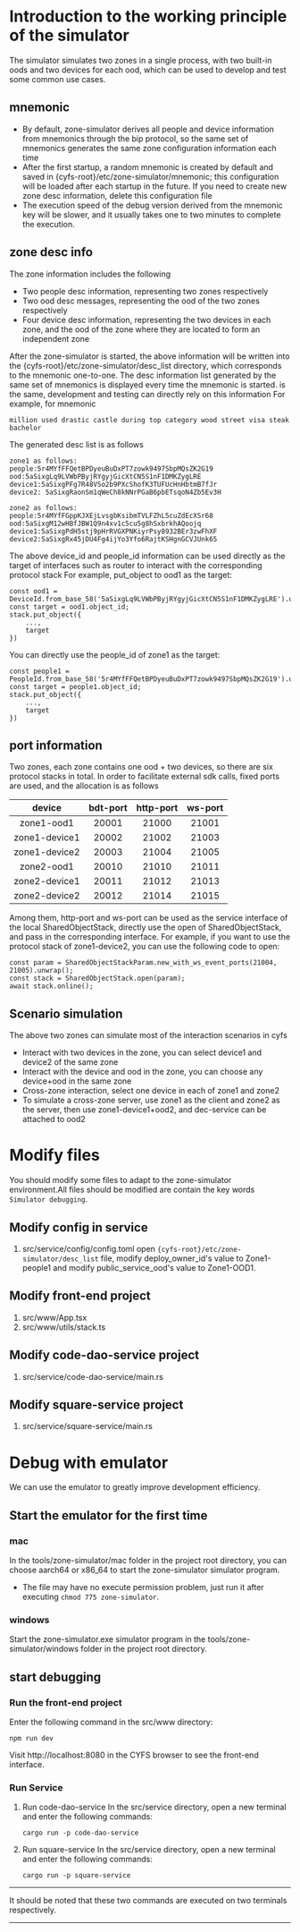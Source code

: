 # Introduction to the working principle of the simulator

The simulator simulates two zones in a single process, with two built-in oods and two devices for each ood, which can be used to develop and test some common use cases.

## mnemonic

- By default, zone-simulator derives all people and device information from mnemonics through the bip protocol, so the same set of mnemonics generates the same zone configuration information each time
- After the first startup, a random mnemonic is created by default and saved in {cyfs-root}/etc/zone-simulator/mnemonic; this configuration will be loaded after each startup in the future. If you need to create new zone desc information, delete this configuration file
- The execution speed of the debug version derived from the mnemonic key will be slower, and it usually takes one to two minutes to complete the execution.

## zone desc info

The zone information includes the following

- Two people desc information, representing two zones respectively
- Two ood desc messages, representing the ood of the two zones respectively
- Four device desc information, representing the two devices in each zone, and the ood of the zone where they are located to form an independent zone

After the zone-simulator is started, the above information will be written into the {cyfs-root}/etc/zone-simulator/desc_list directory, which corresponds to the mnemonic one-to-one. The desc information list generated by the same set of mnemonics is displayed every time the mnemonic is started. is the same, development and testing can directly rely on this information
For example, for mnemonic

```
million used drastic castle during top category wood street visa steak bachelor
```

The generated desc list is as follows

```
zone1 as follows:
people:5r4MYfFFQetBPDyeuBuDxPT7zowk9497SbpMQsZK2G19
ood:5aSixgLq9LVWbPByjRYgyjGicXtCN5S1nF1DMKZygLRE
device1:5aSixgPFg7R48VSo2b9PXcShofK3TUFUcHnHbtmB7fJr
device2: 5aSixgRaonSm1qWeCh8kNNrPGaB6pbETsqoN4Zb5Ev3H

zone2 as follows:
people:5r4MYfFGppKJXEjLvsgbKsibmTVLFZhL5cuZdEcXSr68
ood:5aSixgM12wHBfJBW1Q9n4xv1c5cu5g8hSxbrkhAQoojq
device1:5aSixgPdH5stj9pHrRVGXPNKiyrPsy8932BEr3zwFhXF
device2:5aSixgRx45jDU4Fg4ijYo3Yfo6RajtKSHgnGCVJUnk65
```

The above device_id and people_id information can be used directly as the target of interfaces such as router to interact with the corresponding protocol stack
For example, put_object to ood1 as the target:

```
const ood1 = DeviceId.from_base_58('5aSixgLq9LVWbPByjRYgyjGicXtCN5S1nF1DMKZygLRE').unwrap();
const target = ood1.object_id;
stack.put_object({
    ...,
    target
})
```

You can directly use the people_id of zone1 as the target:

```
const people1 = PeopleId.from_base_58('5r4MYfFFQetBPDyeuBuDxPT7zowk9497SbpMQsZK2G19').unwrap();
const target = people1.object_id;
stack.put_object({
    ...,
    target
})
```

## port information

Two zones, each zone contains one ood + two devices, so there are six protocol stacks in total. In order to facilitate external sdk calls, fixed ports are used, and the allocation is as follows

|    device     | bdt-port | http-port | ws-port |
| :-----------: | :------: | :-------: | :-----: |
|  zone1-ood1   |  20001   |   21000   |  21001  |
| zone1-device1 |  20002   |   21002   |  21003  |
| zone1-device2 |  20003   |   21004   |  21005  |
|  zone2-ood1   |  20010   |   21010   |  21011  |
| zone2-device1 |  20011   |   21012   |  21013  |
| zone2-device2 |  20012   |   21014   |  21015  |

Among them, http-port and ws-port can be used as the service interface of the local SharedObjectStack, directly use the open of SharedObjectStack, and pass in the corresponding interface.
For example, if you want to use the protocol stack of zone1-device2, you can use the following code to open:

```
const param = SharedObjectStackParam.new_with_ws_event_ports(21004, 21005).unwrap();
const stack = SharedObjectStack.open(param);
await stack.online();
```

## Scenario simulation

The above two zones can simulate most of the interaction scenarios in cyfs

- Interact with two devices in the zone, you can select device1 and device2 of the same zone
- Interact with the device and ood in the zone, you can choose any device+ood in the same zone
- Cross-zone interaction, select one device in each of zone1 and zone2
- To simulate a cross-zone server, use zone1 as the client and zone2 as the server, then use zone1-device1+ood2, and dec-service can be attached to ood2

# Modify files

You should modify some files to adapt to the zone-simulator environment.All files should be modified are contain the key words `Simulator debugging`.

## Modify config in service

1. src/service/config/config.toml
   open `{cyfs-root}/etc/zone-simulator/desc_list` file, modify deploy_owner_id's value to Zone1-people1 and modify public_service_ood's value to Zone1-OOD1.

## Modify front-end project

1. src/www/App.tsx
2. src/www/utils/stack.ts

## Modify code-dao-service project

1. src/service/code-dao-service/main.rs

## Modify square-service project

1. src/service/square-service/main.rs

# Debug with emulator

We can use the emulator to greatly improve development efficiency.

## Start the emulator for the first time

### mac

In the tools/zone-simulator/mac folder in the project root directory, you can choose aarch64 or x86_64 to start the zone-simulator simulator program.

- The file may have no execute permission problem, just run it after executing `chmod 775 zone-simulator`.

### windows

Start the zone-simulator.exe simulator program in the tools/zone-simulator/windows folder in the project root directory.

## start debugging

### Run the front-end project

Enter the following command in the src/www directory:

```shell
npm run dev
```

Visit http://localhost:8080 in the CYFS browser to see the front-end interface.

### Run Service

1. Run code-dao-service
   In the src/service directory, open a new terminal and enter the following commands:

   ```shell
   cargo run -p code-dao-service
   ```

2. Run square-service
   In the src/service directory, open a new terminal and enter the following commands:

   ```shell
   cargo run -p square-service
   ```

---

It should be noted that these two commands are executed on two terminals respectively.

---
